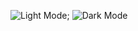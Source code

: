 ![Light Mode](https://github.com/user-attachments/assets/ab415ada-09ac-4e1e-a3ee-564c029eeb4a);
![Dark Mode](https://github.com/user-attachments/assets/3e9cdbcb-8f93-47e5-bb01-5ed1c39e5dd8)


